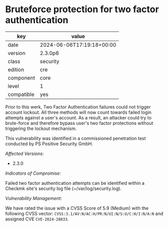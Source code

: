 [//]: # (werk v2)
# Bruteforce protection for two factor authentication

key        | value
---------- | ---
date       | 2024-06-06T17:19:18+00:00
version    | 2.3.0p6
class      | security
edition    | cre
component  | core
level      | 1
compatible | yes

Prior to this werk, Two Factor Authentication failures could not trigger account lockout. All three methods will now count towards failed login attempts against a user's account.
As a result, an attacker could try to brute-force and therefore bypass user's two factor protections without triggering the lockout mechanism.

This vulnerability was identified in a commissioned penetration test conducted by PS Positive Security GmbH.

*Affected Versions*:

* 2.3.0

*Indicators of Compromise*:

Failed two factor authentication attempts can be identified within a Checkmk site's security log file (~/var/log/security.log).

*Vulnerability Management*:

We have rated the issue with a CVSS Score of 5.9 (Medium) with the following CVSS vector: <code>CVSS:3.1/AV:N/AC:H/PR:N/UI:N/S:U/C:H/I:N/A:N</code>
and assigned CVE <code>CVE-2024-28833</code>.